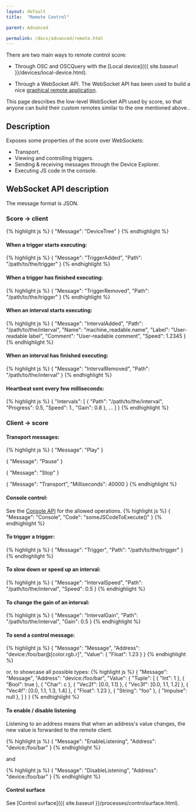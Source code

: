 ```yaml
---
layout: default
title:  "Remote Control"

parent: Advanced

permalink: /docs/advanced/remote.html
---
```


There are two main ways to remote control score:

- Through OSC and OSCQuery with the [Local device]({{ site.baseurl }}/devices/local-device.html).

- Through a WebSocket API. The WebSocket API has been used to build a nice [graphical remote application](https://github.com/iscore-pfa/qml-remote).

This page describes the low-level WebSocket API used by score, so that anyone can build their custom
remotes similar to the one mentioned above..

## Description
Exposes some properties of the score over WebSockets:
* Transport.
* Viewing and controlling triggers.
* Sending & receiving messages through the Device Explorer.
* Executing JS code in the console.

## WebSocket API description

The message format is JSON.

### Score -> client

{% highlight js %}
{
    "Message": "DeviceTree"
}
{% endhighlight %}


#### When a trigger starts executing:
{% highlight js %}
{
    "Message": "TriggerAdded",
    "Path": "/path/to/the/trigger"
}
{% endhighlight %}

#### When a trigger has finished executing:
{% highlight js %}
{
    "Message": "TriggerRemoved",
    "Path": "/path/to/the/trigger"
}
{% endhighlight %}

#### When an interval starts executing:
{% highlight js %}
{
    "Message": "IntervalAdded",
    "Path": "/path/to/the/interval",
    "Name": "machine_readable.name",
    "Label": "User-readable label",
    "Comment": "User-readable comment",
    "Speed": 1.2345
}
{% endhighlight %}

#### When an interval has finished executing:
{% highlight js %}
{
    "Message": "IntervalRemoved",
    "Path": "/path/to/the/interval"
}
{% endhighlight %}

#### Heartbeat sent every few milliseconds:
{% highlight js %}
{
    "Intervals": [ {
        "Path": "/path/to/the/interval",
        "Progress": 0.5,
        "Speed": 1.,
        "Gain": 0.8
    }, ...
    ]
}
{% endhighlight %}


### Client -> score

#### Transport messages:

{% highlight js %}
{ "Message": "Play" }

{ "Message": "Pause" }

{ "Message": "Stop" }

{
    "Message": "Transport",
    "Milliseconds": 40000
}
{% endhighlight %}

#### Console control:

See the [Console API](console.html) for the allowed operations.
{% highlight js %}
{
  "Message": "Console",
  "Code": "someJSCodeToExecute()"
}
{% endhighlight %}

#### To trigger a trigger:
{% highlight js %}
{
    "Message": "Trigger",
    "Path": "/path/to/the/trigger"
}
{% endhighlight %}

#### To slow down or speed up an interval:
{% highlight js %}
{
    "Message": "IntervalSpeed",
    "Path": "/path/to/the/interval",
    "Speed": 0.5
}
{% endhighlight %}

#### To change the gain of an interval:
{% highlight js %}
{
    "Message": "IntervalGain",
    "Path": "/path/to/the/interval",
    "Gain": 0.5
}
{% endhighlight %}

#### To send a control message:
{% highlight js %}
{
    "Message": "Message",
    "Address": "device:/foo/bar@[color.rgb.r]",
    "Value": {
        "Float": 1.23
    }
}
{% endhighlight %}

or, to showcase all possible types:
{% highlight js %}
{
    "Message": "Message",
    "Address": "device:/foo/bar",
    "Value": {
        "Tuple": [
            { "Int": 1 },
            { "Bool": true },
            { "Char": c },
            { "Vec2f": [0.0, 1.1] },
            { "Vec3f": [0.0, 1.1, 1.2] },
            { "Vec4f": [0.0, 1.1, 1.3, 1.4] },
            { "Float": 1.23 },
            { "String": "foo" },
            { "Impulse": null },
        ]
    }
}
{% endhighlight %}

#### To enable / disable listening

Listening to an address means that when an address's value changes, the
new value is forwarded to the remote client.

{% highlight js %}
{
    "Message": "EnableListening",
    "Address": "device:/foo/bar"
}
{% endhighlight %}

and

{% highlight js %}
{
    "Message": "DisableListening",
    "Address": "device:/foo/bar"
}
{% endhighlight %}


#### Control surface

See [Control surface]({{ site.baseurl }}/processes/controlsurface.html).